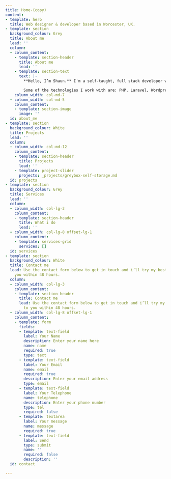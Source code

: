 ```yaml
---
title: Home-(copy)
content:
- template: hero
  title: Web designer & developer based in Worcester, UK.
- template: section
  background_colour: Grey
  title: About me
  lead: ''
  column:
  - column_content:
    - template: section-header
      title: About me
      lead: ''
    - template: section-text
      text: |-
        **Hello, I’m Shaun.** I'm a self-taught, full stack developer with over 10 years experience in building websites. Unlike most web developers, I have good eye for design which allows me to take a different perspective on a project. I believe websites should be fast, easy-to-use and accessible.

        Some of the technologies I work with are: PHP, Laravel, Wordpress, HTML, CSS/SASS, Javascript, jQuery, Vue.js, Node.js & React.
    column_width: col-md-7
  - column_width: col-md-5
    column_content:
    - template: section-image
      image: ''
  id: about_me
- template: section
  background_colour: White
  title: Projects
  lead: ''
  column:
  - column_width: col-md-12
    column_content:
    - template: section-header
      title: Projects
      lead: ''
    - template: project-slider
      projects: _projects/greybox-self-storage.md
  id: projects
- template: section
  background_colour: Grey
  title: Services
  lead: ''
  column:
  - column_width: col-lg-3
    column_content:
    - template: section-header
      title: What i do
      lead: ''
  - column_width: col-lg-8 offset-lg-1
    column_content:
    - template: services-grid
      services: []
  id: services
- template: section
  background_colour: White
  title: Contact me
  lead: Use the contact form below to get in touch and i’ll try my best to back to
    you within 48 hours.
  column:
  - column_width: col-lg-3
    column_content:
    - template: section-header
      title: Contact me
      lead: Use the contact form below to get in touch and i’ll try my best to back
        to you within 48 hours.
  - column_width: col-lg-8 offset-lg-1
    column_content:
    - template: form
      fields:
      - template: text-field
        label: Your Name
        description: Enter your name here
        name: name
        required: true
        type: text
      - template: text-field
        label: Your Email
        name: email
        required: true
        description: Enter your email address
        type: email
      - template: text-field
        label: Your Telephone
        name: telephone
        description: Enter your phone number
        type: tel
        required: false
      - template: textarea
        label: Your message
        name: message
        required: true
      - template: text-field
        label: Send
        type: submit
        name: ''
        required: false
        description: ''
  id: contact

---
```

